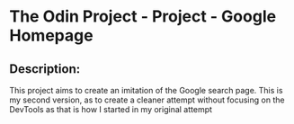 # The Odin Project - Project - Google Homepage

## Description:
This project aims to create an imitation of the Google search page. This is my second version, as to create a cleaner attempt without focusing on the DevTools as that is how I started in my original attempt